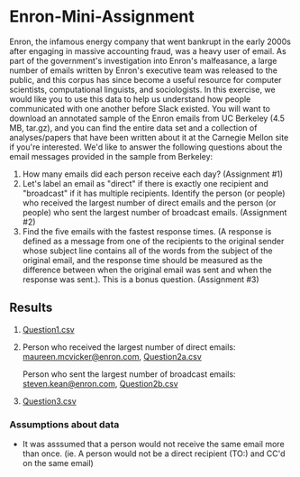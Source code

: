 # Enron-Mini-Assignment

Enron, the infamous energy company that went bankrupt in the early 2000s after engaging in massive accounting fraud, was a heavy user of email. As part of the government's investigation into Enron's malfeasance, a large number of emails written by Enron's executive team was released to the public, and this corpus has since become a useful resource for computer scientists, computational linguists, and sociologists. In this exercise, we would like you to use this data to help us understand how people communicated with one another before Slack existed.
You will want to download an annotated sample of the Enron emails from UC Berkeley (4.5 MB, tar.gz), and you can find the entire data set and a collection of analyses/papers that have been written about it at the Carnegie Mellon site if you're interested. We'd like to answer the following questions about the email messages provided in the sample from Berkeley:
1. How many emails did each person receive each day? (Assignment #1)
2. Let's label an email as "direct" if there is exactly one recipient and "broadcast" if it has multiple recipients. Identify the person (or people) who received the largest number of direct emails and the person (or people) who sent the largest number of broadcast emails. (Assignment #2)
3. Find the five emails with the fastest response times. (A response is defined as a message from one of the recipients to the original sender whose subject line contains all of the words from the subject of the original email, and the response time should be measured as the difference between when the original email was sent and when the response was sent.). This is a bonus question. (Assignment #3)

## Results 
1. [Question1.csv](https://github.com/aisetoyama/Enron-Mini-Assignment/blob/main/Question1.csv)
2. Person who received the largest number of direct emails: 	maureen.mcvicker@enron.com, [Question2a.csv](https://github.com/aisetoyama/Enron-Mini-Assignment/blob/main/Question2a.csv)
   
   Person who sent the largest number of broadcast emails:  steven.kean@enron.com, [Question2b.csv](https://github.com/aisetoyama/Enron-Mini-Assignment/blob/main/Question2b.csv)
3. [Question3.csv](https://github.com/aisetoyama/Enron-Mini-Assignment/blob/main/Question3.csv)

### Assumptions about data
- It was asssumed that a person would not receive the same email more than once. (ie. A person would not be a direct recipient (TO:) and CC'd on the same email)
